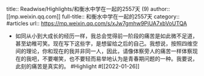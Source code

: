 title:: Readwise/Highlights/和衡水中学在一起的2557天 (9)
author:: [[mp.weixin.qq.com]]
full-title:: 和衡水中学在一起的2557天
category:: #articles
url:: https://mp.weixin.qq.com/s/xJw7gmhw9PjUA7xbVoUTQA

- 如同从小到大成长的经历一样，我总会觉得前一阶段的痛苦是如此微不足道，甚至幼稚可笑。现在写下这些字，是想留给之后的自己。我想说，按照四维空间的理论，你和现在的我并非同一人，因此，请像体察旁人的痛苦一样体察现在的我吧，不要嘲笑，也不要轻而易举地认为是青春期问题的一种。我要说，此刻的痛苦是真实的。 #Highlight #[[2022-01-26]]